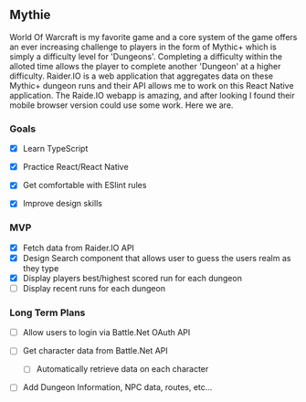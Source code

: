 ## Mythie ## 

World Of Warcraft is my favorite game and a core system of the game offers an ever increasing challenge to players in the form of Mythic+ which is simply a difficulty level for 'Dungeons'. Completing a difficulty within the alloted time allows the player to complete another 'Dungeon' at a higher difficulty. Raider.IO is a web application that aggregates data on these Mythic+ dungeon runs and their API allows me to work on this React Native application. The Raide.IO webapp is amazing, and after looking I found their mobile browser version could use some work. Here we are.

### Goals
 - [x] Learn TypeScript
 - [x] Practice React/React Native
 - [x] Get comfortable with ESlint rules
 - [x] Improve design skills


### MVP 
 - [x] Fetch data from Raider.IO API
 - [x] Design Search component that allows user to guess the users realm as they type
 - [x] Display players best/highest scored run for each dungeon
 - [ ] Display recent runs for each dungeon

### Long Term Plans
 - [ ] Allow users to login via Battle.Net OAuth API
 - [ ] Get character data from Battle.Net API 
   - [ ] Automatically retrieve data on each character
 - [ ] Add Dungeon Information, NPC data, routes, etc...

   
